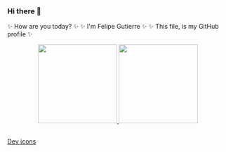 ### Hi there 👋

✨ How are you today? ✨
✨ I'm Felipe Gutierre ✨
✨ This file, is my GitHub profile ✨

<div align="center">
  <a href="https://github.com/FelipeGtr01">
  <img height="180em" src="https://github-readme-stats.vercel.app/api?username=FelipeGtr01&show_icons=true&theme=dark&include_all_commits=true&count_private=true"/>
  <img height="180em" src="https://github-readme-stats.vercel.app/api/top-langs/?username=FelipeGtr01&layout=compact&langs_count=7&theme=dark"/>
</div>
  
  ##
  
  Dev icons

<!--
✨ _special_ ✨ 

Here are some ideas to get you started:

- 🔭 I’m currently working on ...
- 🌱 I’m currently learning ...
- 👯 I’m looking to collaborate on ...
- 🤔 I’m looking for help with ...
- 💬 Ask me about ...
- 📫 How to reach me: ...
- 😄 Pronouns: ...
- ⚡ Fun fact: ...
-->

